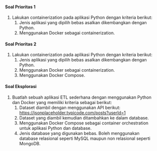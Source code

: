 #### Soal Prioritas 1
1. Lakukan containerization pada aplikasi Python dengan kriteria berikut:
    1. Jenis aplikasi yang dipilih bebas asalkan dikembangkan dengan Python.
    2. Menggunakan Docker sebagai containerization.

#### Soal Prioritas 2
1. Lakukan containerization pada aplikasi Python dengan kriteria berikut:
    1. Jenis aplikasi yang dipilih bebas asalkan dikembangkan dengan Python.
    2. Menggunakan Docker sebagai containerization.
    3. Menggunakan Docker Compose.

#### Soal Eksplorasi
1. Buatlah sebuah aplikasi ETL sederhana dengan menggunakan Python dan Docker yang memiliki kriteria sebagai berikut:
    1. Dataset diambil dengan menggunakan API berikut: https://jsonplaceholder.typicode.com/posts?userId=1
    2. Dataset yang diambil kemudian ditambahkan ke dalam database.
    3. Menggunakan Docker Compose sebagai container orchestration untuk aplikasi Python dan database.
    4. Jenis database yang digunakan bebas. Boleh menggunakan database relasional seperti MySQL maupun non relasional seperti MongoDB.